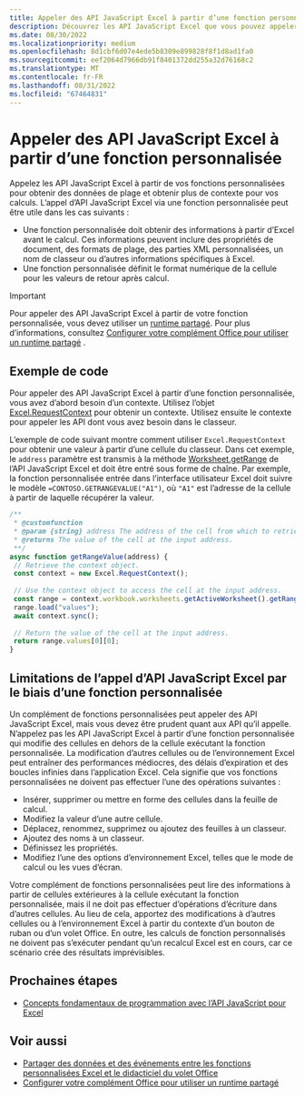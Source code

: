 ```yaml
---
title: Appeler des API JavaScript Excel à partir d’une fonction personnalisée
description: Découvrez les API JavaScript Excel que vous pouvez appeler à partir de votre fonction personnalisée.
ms.date: 08/30/2022
ms.localizationpriority: medium
ms.openlocfilehash: 8d1cbf6d07e4ede5b8309e899828f8f1d8ad1fa0
ms.sourcegitcommit: eef2064d7966db91f8401372dd255a32d76168c2
ms.translationtype: MT
ms.contentlocale: fr-FR
ms.lasthandoff: 08/31/2022
ms.locfileid: "67464831"
---
```

# <a name="call-excel-javascript-apis-from-a-custom-function"></a>Appeler des API JavaScript Excel à partir d’une fonction personnalisée

Appelez les API JavaScript Excel à partir de vos fonctions personnalisées pour obtenir des données de plage et obtenir plus de contexte pour vos calculs. L’appel d’API JavaScript Excel via une fonction personnalisée peut être utile dans les cas suivants :

- Une fonction personnalisée doit obtenir des informations à partir d’Excel avant le calcul. Ces informations peuvent inclure des propriétés de document, des formats de plage, des parties XML personnalisées, un nom de classeur ou d’autres informations spécifiques à Excel.
- Une fonction personnalisée définit le format numérique de la cellule pour les valeurs de retour après calcul.

> [!IMPORTANT]
> Pour appeler des API JavaScript Excel à partir de votre fonction personnalisée, vous devez utiliser un [runtime partagé](../testing/runtimes.md#shared-runtime). Pour plus d’informations, consultez [Configurer votre complément Office pour utiliser un runtime partagé](../develop/configure-your-add-in-to-use-a-shared-runtime.md) .

## <a name="code-sample"></a>Exemple de code

Pour appeler des API JavaScript Excel à partir d’une fonction personnalisée, vous avez d’abord besoin d’un contexte. Utilisez l’objet [Excel.RequestContext](/javascript/api/excel/excel.requestcontext) pour obtenir un contexte. Utilisez ensuite le contexte pour appeler les API dont vous avez besoin dans le classeur.

L’exemple de code suivant montre comment utiliser `Excel.RequestContext` pour obtenir une valeur à partir d’une cellule du classeur. Dans cet exemple, le `address` paramètre est transmis à la méthode [Worksheet.getRange](/javascript/api/excel/excel.worksheet#excel-excel-worksheet-getrange-member(1)) de l’API JavaScript Excel et doit être entré sous forme de chaîne. Par exemple, la fonction personnalisée entrée dans l’interface utilisateur Excel doit suivre le modèle `=CONTOSO.GETRANGEVALUE("A1")`, où `"A1"` est l’adresse de la cellule à partir de laquelle récupérer la valeur.

```JavaScript
/**
 * @customfunction
 * @param {string} address The address of the cell from which to retrieve the value.
 * @returns The value of the cell at the input address.
 **/
async function getRangeValue(address) {
 // Retrieve the context object. 
 const context = new Excel.RequestContext();
 
 // Use the context object to access the cell at the input address. 
 const range = context.workbook.worksheets.getActiveWorksheet().getRange(address);
 range.load("values");
 await context.sync();
 
 // Return the value of the cell at the input address.
 return range.values[0][0];
}
```

## <a name="limitations-of-calling-excel-javascript-apis-through-a-custom-function"></a>Limitations de l’appel d’API JavaScript Excel par le biais d’une fonction personnalisée

Un complément de fonctions personnalisées peut appeler des API JavaScript Excel, mais vous devez être prudent quant aux API qu’il appelle. N’appelez pas les API JavaScript Excel à partir d’une fonction personnalisée qui modifie des cellules en dehors de la cellule exécutant la fonction personnalisée. La modification d’autres cellules ou de l’environnement Excel peut entraîner des performances médiocres, des délais d’expiration et des boucles infinies dans l’application Excel. Cela signifie que vos fonctions personnalisées ne doivent pas effectuer l’une des opérations suivantes :

- Insérer, supprimer ou mettre en forme des cellules dans la feuille de calcul.
- Modifiez la valeur d’une autre cellule.
- Déplacez, renommez, supprimez ou ajoutez des feuilles à un classeur.
- Ajoutez des noms à un classeur.
- Définissez les propriétés.
- Modifiez l’une des options d’environnement Excel, telles que le mode de calcul ou les vues d’écran.

Votre complément de fonctions personnalisées peut lire des informations à partir de cellules extérieures à la cellule exécutant la fonction personnalisée, mais il ne doit pas effectuer d’opérations d’écriture dans d’autres cellules. Au lieu de cela, apportez des modifications à d’autres cellules ou à l’environnement Excel à partir du contexte d’un bouton de ruban ou d’un volet Office. En outre, les calculs de fonction personnalisés ne doivent pas s’exécuter pendant qu’un recalcul Excel est en cours, car ce scénario crée des résultats imprévisibles.

## <a name="next-steps"></a>Prochaines étapes

- [Concepts fondamentaux de programmation avec l’API JavaScript pour Excel](../reference/overview/excel-add-ins-reference-overview.md)

## <a name="see-also"></a>Voir aussi

- [Partager des données et des événements entre les fonctions personnalisées Excel et le didacticiel du volet Office](../tutorials/share-data-and-events-between-custom-functions-and-the-task-pane-tutorial.md)
- [Configurer votre complément Office pour utiliser un runtime partagé](../develop/configure-your-add-in-to-use-a-shared-runtime.md)
